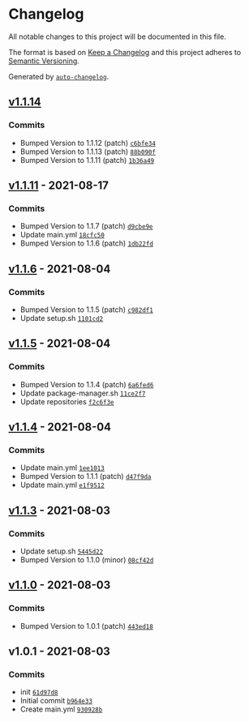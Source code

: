 # Changelog

All notable changes to this project will be documented in this file.

The format is based on [Keep a Changelog](https://keepachangelog.com/en/1.0.0/)
and this project adheres to [Semantic Versioning](https://semver.org/spec/v2.0.0.html).

Generated by [`auto-changelog`](https://github.com/CookPete/auto-changelog).

## [v1.1.14](https://github.com/PhotonOS/builder/compare/v1.1.11...v1.1.14)

### Commits

- Bumped Version to 1.1.12 (patch) [`c6bfe34`](https://github.com/PhotonOS/builder/commit/c6bfe340ae62b98c3d5d52f7841e2ad2f05e6184)
- Bumped Version to 1.1.13 (patch) [`88b090f`](https://github.com/PhotonOS/builder/commit/88b090f2928df6eba42d7972e94dfe60a26e4c4a)
- Bumped Version to 1.1.11 (patch) [`1b36a49`](https://github.com/PhotonOS/builder/commit/1b36a49b60795da6f00e269a39f54893d367cb92)

## [v1.1.11](https://github.com/PhotonOS/builder/compare/v1.1.6...v1.1.11) - 2021-08-17

### Commits

- Bumped Version to 1.1.7 (patch) [`d9cbe9e`](https://github.com/PhotonOS/builder/commit/d9cbe9e96840fae109bfab99aa36c3df031d7940)
- Update main.yml [`18cfc50`](https://github.com/PhotonOS/builder/commit/18cfc50d953722a9877133e4fe027e153e31d498)
- Bumped Version to 1.1.6 (patch) [`1db22fd`](https://github.com/PhotonOS/builder/commit/1db22fdd15041228605a350844080de0352e00be)

## [v1.1.6](https://github.com/PhotonOS/builder/compare/v1.1.5...v1.1.6) - 2021-08-04

### Commits

- Bumped Version to 1.1.5 (patch) [`c982df1`](https://github.com/PhotonOS/builder/commit/c982df1c72c9e3a3d88f9692a045df13c2bc0c6d)
- Update setup.sh [`1101cd2`](https://github.com/PhotonOS/builder/commit/1101cd21d17c0761b74f2d20737cb9307c7b705a)

## [v1.1.5](https://github.com/PhotonOS/builder/compare/v1.1.4...v1.1.5) - 2021-08-04

### Commits

- Bumped Version to 1.1.4 (patch) [`6a6fed6`](https://github.com/PhotonOS/builder/commit/6a6fed6b4533410900fb4aa62a71685218cd1c01)
- Update package-manager.sh [`11ce2f7`](https://github.com/PhotonOS/builder/commit/11ce2f7f18e9a7f62843c064117b7dbec4dc2434)
- Update repositories [`f2c6f3e`](https://github.com/PhotonOS/builder/commit/f2c6f3eb943680e5571f11d6e53de6e168802ff7)

## [v1.1.4](https://github.com/PhotonOS/builder/compare/v1.1.3...v1.1.4) - 2021-08-04

### Commits

- Update main.yml [`1ee1013`](https://github.com/PhotonOS/builder/commit/1ee10133c2582560c263835c8e7ccf0d5cbd2da1)
- Bumped Version to 1.1.1 (patch) [`d47f9da`](https://github.com/PhotonOS/builder/commit/d47f9da2d66b9e851b4db3aab1dd961227d35208)
- Update main.yml [`e1f9512`](https://github.com/PhotonOS/builder/commit/e1f95127e41dc8667e6b3c73af29eef96cee03f6)

## [v1.1.3](https://github.com/PhotonOS/builder/compare/v1.1.0...v1.1.3) - 2021-08-03

### Commits

- Update setup.sh [`5445d22`](https://github.com/PhotonOS/builder/commit/5445d22ac788eeef00167bc0c8ba1df199fbea13)
- Bumped Version to 1.1.0 (minor) [`08cf42d`](https://github.com/PhotonOS/builder/commit/08cf42da7b464d0b910b14fe1008afeb0da9a232)

## [v1.1.0](https://github.com/PhotonOS/builder/compare/v1.0.1...v1.1.0) - 2021-08-03

### Commits

- Bumped Version to 1.0.1 (patch) [`443ed18`](https://github.com/PhotonOS/builder/commit/443ed183ba15dd024a8c8c26dcc0f81462e6ca4b)

## v1.0.1 - 2021-08-03

### Commits

- init [`61d97d8`](https://github.com/PhotonOS/builder/commit/61d97d8645226e0b5fc223e05bc827dfabbe8ee6)
- Initial commit [`b964e33`](https://github.com/PhotonOS/builder/commit/b964e33bfc7a5b81bcc6b13c489ba6c1ca3d6c19)
- Create main.yml [`930928b`](https://github.com/PhotonOS/builder/commit/930928b14f3409329cebb5310bb1edc774390b59)
